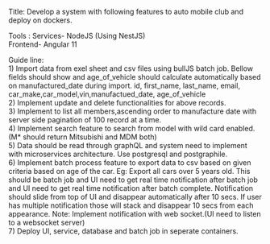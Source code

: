 Title: Develop a system with following features to auto mobile club and deploy on dockers.  

Tools : Services- NodeJS (Using NestJS)  
		Frontend- Angular 11  
		
Guide line:  
	1) Import data from exel sheet and csv files using bullJS batch job. Bellow fields should show and age_of_vehicle should calculate automatically based on manufactured_date during import.
	   id, first_name, last_name, email, car_make,car_model,vin,manufactued_date, age_of_vehicle  
	2) Implement update and delete functionalities for above records.  
	3) Implement to list all members,ascending order to manufacture date with server side pagination of 100 record at a time.  
	4) Implement search feature to search from model with wild card enabled. (M* should return Mitsubishi and MDM both)  
	5) Data should be read through graphQL and system need to implement with microservices architecture. Use postgresql and postgraphile.  
	6) Implement batch process feature to export data to csv based on given criteria based on age of the car. Eg: Export all cars over 5 years old. This should be batch job and UI need to get real time notification after batch job and UI need to get real time notification after batch complete.
	   Notification should slide from top of UI and disappear automatically after 10 secs. If user has multiple notification those will stack and disappear 10 secs from each appearance.
	   Note: Implement notification with web socket.(UI need to listen to a websocket server)  
	7) Deploy UI, service, database and batch job in seperate containers.  